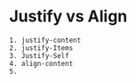 # Justify vs Align 


    1. justify-content
    2. justify-Items
    3. Justify-Self 
    4. align-content
    5. 